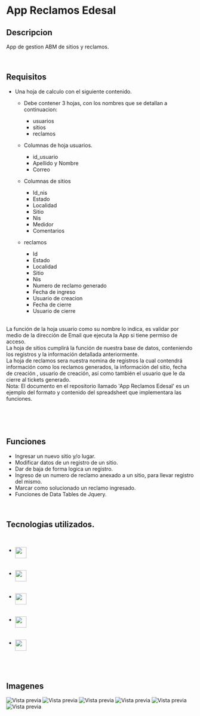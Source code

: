# App Reclamos Edesal

## Descripcion
App de gestion ABM de sitios y reclamos.  

<br />

## Requisitos
- Una hoja de calculo con el siguiente contenido.
    - Debe contener 3 hojas, con los nombres que se detallan a continuacion:
        - usuarios
        - sitios
        - reclamos

    - Columnas de hoja usuarios.
        - id_usuario
        - Apellido y Nombre
        - Correo

    - Columnas de sitios
        - Id_nis
        - Estado
        - Localidad
        - Sitio
        - Nis
        - Medidor
        - Comentarios

    - reclamos
        - Id
        - Estado
        - Localidad
        - Sitio
        - Nis
        - Numero de reclamo generado
        - Fecha de ingreso
        - Usuario de creacion
        - Fecha de cierre
        - Usuario de cierre


<br />
La función de la hoja usuario como su nombre lo indica, es validar por medio de la dirección de Email que ejecuta la App si tiene permiso de acceso.  

<br />
La hoja de sitios cumplirá la función de nuestra base de datos, conteniendo los registros y la información detallada anteriormente.  

<br />
La hoja de reclamos sera nuestra nomina de registros la cual contendrá información como los reclamos generados, la información del sitio, fecha de creación , usuario de creación, así como también el usuario que le da cierre al tickets generado.

<br />
Nota: El documento en el repositorio llamado 'App Reclamos Edesal' es un ejemplo del formato y contenido del spreadsheet que implementara las funciones.

<br /> <br /> <br />

## Funciones
- Ingresar un nuevo sitio y/o lugar.
- Modificar datos de un registro de un sitio.
- Dar de baja de forma logica un registro.
- Ingreso de un numero de reclamo anexado a un sitio, para llevar registro del mismo.
- Marcar como solucionado un reclamo ingresado.
- Funciones de Data Tables de Jquery.

<br />

## Tecnologias utilizados.

<br />

- [<img align="left" src="https://drive.google.com/uc?export=view&id=1eMyMFeL5wBSPQmf_6-meAVGLIscnS-S1" width="30" height="30" target="_blank" />][html]

<br />

- [<img align="left" src="https://drive.google.com/uc?export=view&id=1sBEAo8L4U6nzL0mZwUA6L27x6mAU-p3v" width="30" height="30" target="_blank"/>][appScript]

<br />

- [<img align="left" src="https://drive.google.com/uc?export=view&id=1QHh3ynR6kzyBlWptysv81UteD6PswBaW" width="30" height="30" target="_blank"/>][js]

<br />

- [<img align="left" src="https://drive.google.com/uc?export=view&id=1r6yQjbrokymTF9JDgfpV4v63McP-qtWG" width="30" height="30" target="_blank"/>][bootstrap5]

<br />

- [<img align="left" src="https://drive.google.com/uc?export=view&id=1WsV5p12xCWF45t6h_MB0Jt9LPpOvKwKs" width="30" height="30" target="_blank"/>][datatables]




<br /> <br /> <br />


## Imagenes

![Vista previa](https://drive.google.com/uc?export=view&id=1QWIf31jOfA_rNe0rfJadQL8a63u1a9lj)
![Vista previa](https://drive.google.com/uc?export=view&id=19Dg3ArnBTDh-V4-YKocRBp0qOabWofUt)
![Vista previa](https://drive.google.com/uc?export=view&id=1U0aB474WRDKfY1y-74K6smRhPBrE2-1X)
![Vista previa](https://drive.google.com/uc?export=view&id=1EPb9EAdjWoKkcZobKOWftPF-IAFLZnO2)
![Vista previa](https://drive.google.com/uc?export=view&id=16cHVFXLXbNtJoBhCGXzF7u7lL3idHWOc)
![Vista previa](https://drive.google.com/uc?export=view&id=1w66YlhiU-tvdAHofzOfGxQxoBqUNhGA9)



[html]: https://html5.org/
[appScript]: https://www.google.com/script/start/
[bootstrap5]: https://getbootstrap.com/
[datatables]: https://datatables.net/
[js]: https://lenguajejs.com/javascript/